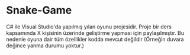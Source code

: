 # Snake-Game
C# ile Visual Studio'da yapılmış yılan oyunu projesidir. 
Proje bir ders kapsamında X kişisinin üzerinde geliştirme yapması için paylaşılmıştır. Bu nedenle oyuna dair tüm özellikler kodda mevcut değildir (Örneğin duvara değince yanma durumu yoktur.)
